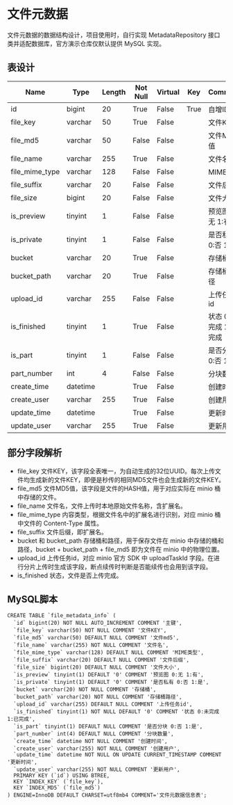 # 文件元数据

文件元数据的数据结构设计，项目使用时，自行实现 MetadataRepository 接口类并适配数据库，官方演示仓库仅默认提供 MySQL 实现。

## 表设计

| Name           | Type     | Length | Not Null | Virtual | Key  | Comment        |
|----------------|----------|--------|----------|---------|------|----------------|
| id             | bigint   | 20     | True     | False   | True | 自增ID           |
| file_key       | varchar  | 50     | True     | False   |      | 文件KEY          |
| file_md5       | varchar  | 50     | False    | False   |      | 文件MD5值         |
| file_name      | varchar  | 255    | True     | False   |      | 文件名            |
| file_mime_type | varchar  | 128    | False    | False   |      | MIME类型         |
| file_suffix    | varchar  | 20     | False    | False   |      | 文件后缀           |
| file_size      | bigint   | 20     | False    | False   |      | 文件大小           |
| is_preview     | tinyint  | 1      | False    | False   |      | 预览图 0:无 1:有    |
| is_private     | tinyint  | 1      | False    | False   |      | 是否私有 0:否 1:是   |
| bucket         | varchar  | 20     | True     | False   |      | 存储桶            |
| bucket_path    | varchar  | 20     | True     | False   |      | 存储桶路径          |
| upload_id      | varchar  | 255    | False    | False   |      | 上传任务id         |
| is_finished    | tinyint  | 1      | True     | False   |      | 状态 0:未完成 1:已完成 |
| is_part        | tinyint  | 1      | False    | False   |      | 是否分块 0:否 1:是   |
| part_number    | int      | 4      | False    | False   |      | 分块数量           |
| create_time    | datetime |        | True     | False   |      | 创建时间           |
| create_user    | varchar  | 255    | True     | False   |      | 创建用户           |
| update_time    | datetime |        | True     | False   |      | 更新时间           |
| update_user    | varchar  | 255    | True     | False   |      | 更新用户           |

## 部分字段解析

* file_key 文件KEY，该字段全表唯一，为自动生成的32位UUID。每次上传文件均生成新的文件KEY，即便是秒传的相同MD5文件也会生成新的文件KEY。
* file_md5 文件MD5值，该字段是文件的HASH值，用于对应实际在 minio 桶中存储的文件。
* file_name 文件名，文件上传时本地原始文件名称，含扩展名。
* file_mime_type 内容类型，根据文件名中的扩展名进行识别，对应 minio 桶中文件的 Content-Type 属性。
* file_suffix 文件后缀，即扩展名。
* bucket 和 bucket_path 存储桶和路径，用于保存文件在 minio 中存储的桶和路径，bucket + bucket_path + file_md5 即为文件在 minio 中的物理位置。
* upload_id 上传任务id，对应 minio 官方 SDK 中 uploadTaskId 字段。在进行分片上传时生成该字段，断点续传时判断是否能续传也会用到该字段。
* is_finished 状态，文件是否上传完成。

## MySQL脚本
```
CREATE TABLE `file_metadata_info` (
  `id` bigint(20) NOT NULL AUTO_INCREMENT COMMENT '主键',
  `file_key` varchar(50) NOT NULL COMMENT '文件KEY',
  `file_md5` varchar(50) DEFAULT NULL COMMENT '文件md5',
  `file_name` varchar(255) NOT NULL COMMENT '文件名',
  `file_mime_type` varchar(128) DEFAULT NULL COMMENT 'MIME类型',
  `file_suffix` varchar(20) DEFAULT NULL COMMENT '文件后缀',
  `file_size` bigint(20) DEFAULT NULL COMMENT '文件大小',
  `is_preview` tinyint(1) DEFAULT '0' COMMENT '预览图 0:无 1:有',
  `is_private` tinyint(1) DEFAULT '0' COMMENT '是否私有 0:否 1:是',
  `bucket` varchar(20) NOT NULL COMMENT '存储桶',
  `bucket_path` varchar(20) NOT NULL COMMENT '存储桶路径',
  `upload_id` varchar(255) DEFAULT NULL COMMENT '上传任务id',
  `is_finished` tinyint(1) NOT NULL DEFAULT '0' COMMENT '状态 0:未完成 1:已完成',
  `is_part` tinyint(1) DEFAULT NULL COMMENT '是否分块 0:否 1:是',
  `part_number` int(4) DEFAULT NULL COMMENT '分块数量',
  `create_time` datetime NOT NULL COMMENT '创建时间',
  `create_user` varchar(255) NOT NULL COMMENT '创建用户',
  `update_time` datetime NOT NULL ON UPDATE CURRENT_TIMESTAMP COMMENT '更新时间',
  `update_user` varchar(255) NOT NULL COMMENT '更新用户',
  PRIMARY KEY (`id`) USING BTREE,
  KEY `INDEX_KEY` (`file_key`),
  KEY `INDEX_MD5` (`file_md5`)
) ENGINE=InnoDB DEFAULT CHARSET=utf8mb4 COMMENT='文件元数据信息表';
```
